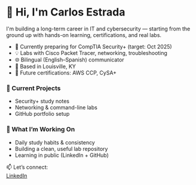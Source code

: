 # 👋 Hi, I'm Carlos Estrada

I'm building a long-term career in IT and cybersecurity — starting from the ground up with hands-on learning, certifications, and real labs.

- 🔐 Currently preparing for CompTIA Security+ (target: Oct 2025)
- 💡 Labs with Cisco Packet Tracer, networking, troubleshooting
- 🌐 Bilingual (English–Spanish) communicator
- 📍 Based in Louisville, KY
- 🎯 Future certifications: AWS CCP, CySA+

### 📘 Current Projects
- Security+ study notes
- Networking & command-line labs
- GitHub portfolio setup

### 🧠 What I’m Working On
- Daily study habits & consistency
- Building a clean, useful lab repository
- Learning in public (LinkedIn + GitHub)

📫 Let’s connect:  
[LinkedIn](https://www.linkedin.com/in/thecarlosestrada)  
